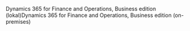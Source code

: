 <span data-ttu-id="e1198-101">Dynamics 365 for Finance and Operations, Business edition (lokal)</span><span class="sxs-lookup"><span data-stu-id="e1198-101">Dynamics 365 for Finance and Operations, Business edition (on-premises)</span></span>
